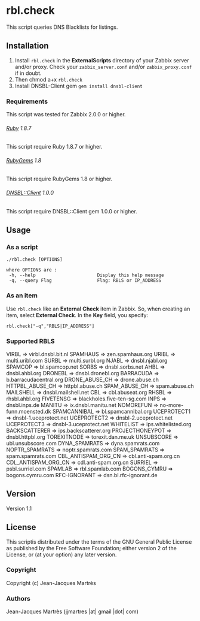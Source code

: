 rbl.check
=========

This script queries DNS Blacklists for listings.

Installation
------------

1. Install `rbl.check` in the **ExternalScripts** directory of your Zabbix server and/or proxy. Check your `zabbix_server.conf` and/or `zabbix_proxy.conf` if in doubt.
2. Then chmod a+x `rbl.check`
3. Install DNSBL-Client gem `gem install dnsbl-client`

### Requirements

This script was tested for Zabbix 2.0.0 or higher.

###### [Ruby](http://www.ruby-lang.org/en/downloads/) 1.8.7

This script require Ruby 1.8.7 or higher.

###### [RubyGems](http://rubygems.org) 1.8

This script require RubyGems 1.8 or higher.

###### [DNSBL::Client](https://github.com/chrislee35/dnsbl-client) 1.0.0

This script require DNSBL::Client gem 1.0.0 or higher.

Usage
-----

### As a script
    ./rbl.check [OPTIONS]

    where OPTIONS are :
     -h, --help                       Display this help message
     -q, --query Flag                 Flag: RBLS or IP_ADDRESS

### As an item
Use `rbl.check` like an **External Check** item in Zabbix.  So, when creating an item, select **External Check**.  In the **Key** field, you specify:

    rbl.check["-q","RBLS|IP_ADDRESS"]

### Supported RBLS
  VIRBL               =>     virbl.dnsbl.bit.nl
  SPAMHAUS            =>     zen.spamhaus.org
  URIBL               =>     multi.uribl.com
  SURBL               =>     multi.surbl.org
  NJABL               =>     dnsbl.njabl.org
  SPAMCOP             =>     bl.spamcop.net
  SORBS               =>     dnsbl.sorbs.net
  AHBL                =>     dnsbl.ahbl.org
  DRONEBL             =>     dnsbl.dronebl.org
  BARRACUDA           =>     b.barracudacentral.org
  DRONE_ABUSE_CH      =>     drone.abuse.ch
  HTTPBL_ABUSE_CH     =>     httpbl.abuse.ch
  SPAM_ABUSE_CH       =>     spam.abuse.ch
  MAILSHELL           =>     dnsbl.mailshell.net
  CBL                 =>     cbl.abuseat.org
  RHSBL               =>     rhsbl.ahbl.org
  FIVETENSG           =>     blackholes.five-ten-sg.com
  INPS                =>     dnsbl.inps.de
  MANITU              =>     ix.dnsbl.manitu.net
  NOMOREFUN           =>     no-more-funn.moensted.dk
  SPAMCANNIBAL        =>     bl.spamcannibal.org
  UCEPROTECT1         =>     dnsbl-1.uceprotect.net
  UCEPROTECT2         =>     dnsbl-2.uceprotect.net
  UCEPROTECT3         =>     dnsbl-3.uceprotect.net
  WHITELIST           =>     ips.whitelisted.org
  BACKSCATTERER       =>     ips.backscatterer.org
  PROJECTHONEYPOT     =>     dnsbl.httpbl.org
  TOREXITNODE         =>     torexit.dan.me.uk
  UNSUBSCORE          =>     ubl.unsubscore.com
  DYNA_SPAMRATS       =>     dyna.spamrats.com
  NOPTR_SPAMRATS      =>     noptr.spamrats.com
  SPAM_SPAMRATS       =>     spam.spamrats.com
  CBL_ANTISPAM_ORG_CN =>     cbl.anti-spam.org.cn
  CDL_ANTISPAM_ORG_CN =>     cdl.anti-spam.org.cn
  SURRIEL             =>     psbl.surriel.com
  SPAMLAB             =>     rbl.spamlab.com
  BOGONS_CYMRU        =>     bogons.cymru.com
  RFC-IGNORANT        =>     dsn.bl.rfc-ignorant.de

Version
-------

Version 1.1

License
-------

This scriptis distributed under the terms of the GNU General Public License as published by the Free Software Foundation; either version 2 of the License, or (at your option) any later version.

### Copyright

  Copyright (c) Jean-Jacques Martrès

### Authors

  Jean-Jacques Martrès
  (jjmartres |at| gmail |dot| com)
